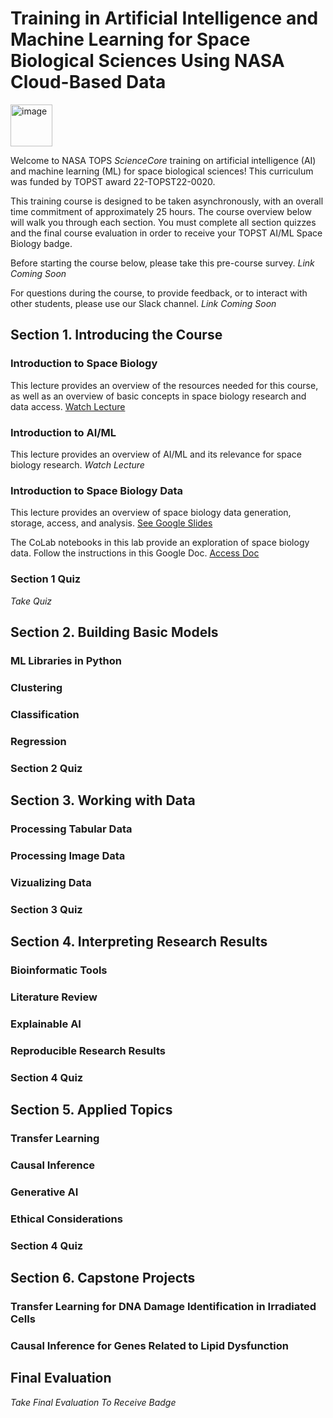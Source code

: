 # Training in Artificial Intelligence and Machine Learning for Space Biological Sciences Using NASA Cloud-Based Data
<img width="67" alt="image" src="https://github.com/nasa/AI4LS/assets/20051308/1f8e277a-34de-4c87-ad6b-2de7957868ee">

Welcome to NASA TOPS _ScienceCore_ training on artificial intelligence (AI) and machine learning (ML) for space biological sciences! This curriculum was funded by TOPST award 22-TOPST22-0020.

This training course is designed to be taken asynchronously, with an overall time commitment of approximately 25 hours. The course overview below will walk you through each section. You must complete all section quizzes and the final course evaluation in order to receive your TOPST AI/ML Space Biology badge.

Before starting the course below, please take this pre-course survey. _Link Coming Soon_

For questions during the course, to provide feedback, or to interact with other students, please use our Slack channel. _Link Coming Soon_

## Section 1. Introducing the Course
### Introduction to Space Biology
This lecture provides an overview of the resources needed for this course, as well as an overview of basic concepts in space biology research and data access. 
[Watch Lecture](https://www.youtube.com/watch?v=AI-kr6WE2Tg)

### Introduction to AI/ML
This lecture provides an overview of AI/ML and its relevance for space biology research. 
_Watch Lecture_

### Introduction to Space Biology Data
This lecture provides an overview of space biology data generation, storage, access, and analysis. [See Google Slides](https://docs.google.com/presentation/d/1TBpesFMJDLIDwiTrJE4uV4sL9Ea4oyIr/edit?usp=sharing&ouid=104372831378835219489&rtpof=true&sd=true)

The CoLab notebooks in this lab provide an exploration of space biology data. Follow the instructions in this Google Doc. [Access Doc](https://docs.google.com/document/d/1sNKn4h7KHFNOAYACBEKg6ZJv3e3tO11eBCDoQrwkZ6o/edit?usp=sharing)


### Section 1 Quiz
_Take Quiz_

## Section 2. Building Basic Models
### ML Libraries in Python 

### Clustering

### Classification 

### Regression 

### Section 2 Quiz

## Section 3. Working with Data
### Processing Tabular Data

### Processing Image Data 

### Vizualizing Data 

### Section 3 Quiz

## Section 4. Interpreting Research Results
### Bioinformatic Tools

### Literature Review 

### Explainable AI 

### Reproducible Research Results

### Section 4 Quiz

## Section 5. Applied Topics
### Transfer Learning

### Causal Inference 

### Generative AI 

### Ethical Considerations

### Section 4 Quiz

## Section 6. Capstone Projects 

### Transfer Learning for DNA Damage Identification in Irradiated Cells 

### Causal Inference for Genes Related to Lipid Dysfunction

## Final Evaluation
_Take Final Evaluation To Receive Badge_



